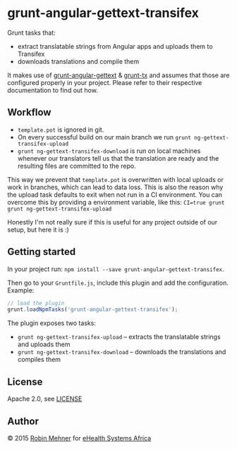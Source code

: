 # grunt-angular-gettext-transifex

Grunt tasks that:

- extract translatable strings from Angular apps and uploads them to Transifex
- downloads translations and compile them

It makes use of [grunt-angular-gettext](https://github.com/rubenv/grunt-angular-gettext) & [grunt-tx](https://github.com/eHealthAfrica/grunt-tx) and assumes that those are configured properly in your project. Please refer to their respective documentation to find out how.

## Workflow

- `template.pot` is ignored in git.
- On every successful build on our main branch we run `grunt ng-gettext-transifex-upload`
- `grunt ng-gettext-transifex-download` is run on local machines whenever our translators tell us that the translation are ready and the resulting files are committed to the repo.

This way we prevent that `template.pot` is overwritten with local uploads or work in branches, which can lead to data loss. This is also the reason why the upload task defaults to exit when not run in a CI environment. You can overcome this by providing a environment variable, like this: `CI=true grunt grunt ng-gettext-transifex-upload`

Honestly I'm not really sure if this is useful for any project outside of our setup, but here it is :)

## Getting started

In your project run: `npm install --save grunt-angular-gettext-transifex`.

Then go to your `Gruntfile.js`, include this plugin and add the configuration. Example:

```javascript
// load the plugin
grunt.loadNpmTasks('grunt-angular-gettext-transifex');
```

The plugin exposes two tasks:

- `grunt ng-gettext-transifex-upload` – extracts the translatable strings and uploads them
- `grunt ng-gettext-transifex-download` – downloads the translations and compiles them

## License

Apache 2.0, see [LICENSE](/LICENSE)

## Author

© 2015 [Robin Mehner](http://coding-robin.de) for [eHealth Systems Africa](http://ehealthafrica.org)
